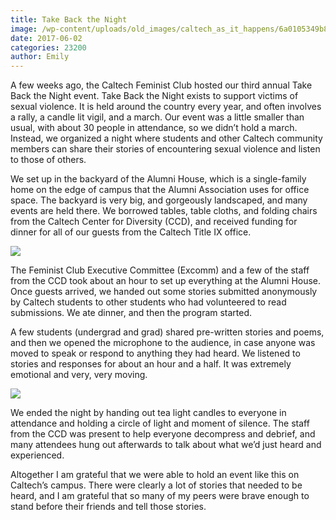 ```yaml
---
title: Take Back the Night
image: /wp-content/uploads/old_images/caltech_as_it_happens/6a0105349b8251970b01b7c8fad8bd970b.jpg
date: 2017-06-02
categories: 23200
author: Emily
---
```


A few weeks ago, the Caltech Feminist Club hosted our third annual Take Back the Night event. Take Back the Night exists to support victims of sexual violence. It is held around the country every year, and often involves a rally, a candle lit vigil, and a march. Our event was a little smaller than usual, with about 30 people in attendance, so we didn’t hold a march. Instead, we organized a night where students and other Caltech community members can share their stories of encountering sexual violence and listen to those of others.


We set up in the backyard of the Alumni House, which is a single-family home on the edge of campus that the Alumni Association uses for office space. The backyard is very big, and gorgeously landscaped, and many events are held there. We borrowed tables, table cloths, and folding chairs from the Caltech Center for Diversity (CCD), and received funding for dinner for all of our guests from the Caltech Title IX office.






![](/old_images/caltech_as_it_happens/6a0105349b8251970b01b7c8fad8c2970b.jpg)

The Feminist Club Executive Committee (Excomm) and a few of the staff from the CCD took about an hour to set up everything at the Alumni House. Once guests arrived, we handed out some stories submitted anonymously by Caltech students to other students who had volunteered to read submissions. We ate dinner, and then the program started.


A few students (undergrad and grad) shared pre-written stories and poems, and then we opened the microphone to the audience, in case anyone was moved to speak or respond to anything they had heard. We listened to stories and responses for about an hour and a half. It was extremely emotional and very, very moving.




![](/old_images/caltech_as_it_happens/6a0105349b8251970b01b8d2851ae5970c.jpg)

We ended the night by handing out tea light candles to everyone in attendance and holding a circle of light and moment of silence. The staff from the CCD was present to help everyone decompress and debrief, and many attendees hung out afterwards to talk about what we’d just heard and experienced.


Altogether I am grateful that we were able to hold an event like this on Caltech’s campus. There were clearly a lot of stories that needed to be heard, and I am grateful that so many of my peers were brave enough to stand before their friends and tell those stories.

